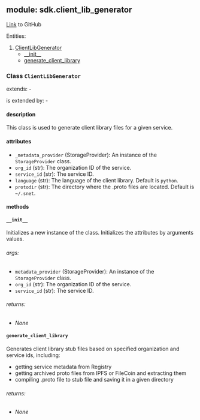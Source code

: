 ## module: sdk.client_lib_generator

[Link](https://github.com/singnet/snet-sdk-python/blob/master/snet/sdk/client_lib_generator.py) to GitHub

Entities:
1. [ClientLibGenerator](#class-clientlibgenerator)
   - [\_\_init\_\_](#__init__)
   - [generate_client_library](#generate_client_library)

### Class `ClientLibGenerator`

extends: -

is extended by: -

#### description

This class is used to generate client library files for a given service.

#### attributes

- `_metadata_provider` (StorageProvider): An instance of the `StorageProvider` class.
- `org_id` (str): The organization ID of the service.
- `service_id` (str): The service ID.
- `language` (str): The language of the client library. Default is `python`.
- `protodir` (str): The directory where the .proto files are located. Default is `~/.snet`.

#### methods

#### `__init__`

Initializes a new instance of the class. Initializes the attributes by arguments values.

###### args:

- `metadata_provider` (StorageProvider): An instance of the `StorageProvider` class.
- `org_id` (str): The organization ID of the service.
- `service_id` (str): The service ID.

###### returns:

- _None_

#### `generate_client_library`

Generates client library stub files based on specified organization and service ids, including:
- getting service metadata from Registry
- getting archived proto files from IPFS or FileCoin and extracting them
- compiling .proto file to stub file and saving it in a given directory

###### returns:

- _None_
